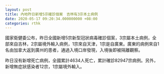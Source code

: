 ```yaml
---
layout: post
title: 內地昨日新增5宗確診個案　吉林有3宗本土病例
date: 2020-05-17 09:20:34.000000000 +08:00
categories: rthk
---
```


國家衛健委公布，昨日全國新增5宗新型冠狀病毒確診個案，3宗屬本土病例，全部來自吉林，2宗屬境外輸入病例，1宗來自天津，1宗是自廣東。廣東的病例來自1名由加拿大返到廣州的患者，通過入境口岸發現，入境後即被隔離觀察。

昨日沒有新增死亡病例，全國累計4634人死亡，累計確診82947宗病例。另外，新增無症狀感染者12宗，1宗屬境外輸入。
